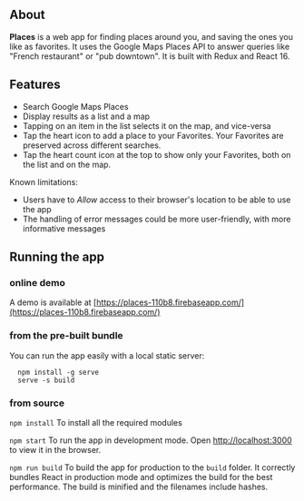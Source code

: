## About

**Places** is a web app for finding places around you, and saving the ones you
like as favorites. It uses the Google Maps Places API to answer queries like
"French restaurant" or "pub downtown". It is built with Redux and React 16.

## Features

* Search Google Maps Places
* Display results as a list and a map
* Tapping on an item in the list selects it on the map, and vice-versa
* Tap the heart icon to add a place to your Favorites. Your Favorites are
  preserved across different searches.
* Tap the heart count icon at the top to show only your Favorites, both on the
  list and on the map.

Known limitations:

* Users have to _Allow_ access to their browser's location to be able to use the
  app
* The handling of error messages could be more user-friendly, with more
  informative messages

## Running the app

### online demo

A demo is available at
[https://places-110b8.firebaseapp.com/](https://places-110b8.firebaseapp.com/)

### from the pre-built bundle

You can run the app easily with a local static server:

```
  npm install -g serve
  serve -s build
```

### from source

`npm install` To install all the required modules

`npm start` To run the app in development mode. Open
[http://localhost:3000](http://localhost:3000) to view it in the browser.

`npm run build` To build the app for production to the `build` folder. It
correctly bundles React in production mode and optimizes the build for the best
performance. The build is minified and the filenames include hashes.
